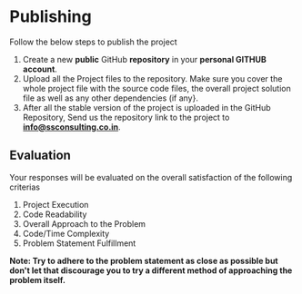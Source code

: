 # Publishing

Follow the below steps to publish the project

1. Create a new **public** GitHub **repository** in your **personal GITHUB account**.
2. Upload all the Project files to the repository. Make sure you cover the whole project file with the source code files, the overall project solution file as well as any other dependencies (if any}. 
3. After all the stable version of the project is uploaded in the GitHub Repository, Send us the repository link to the project to **info@ssconsulting.co.in**.

## Evaluation

Your responses will be evaluated on the overall satisfaction of the following criterias

1. Project Execution
2. Code Readability
3. Overall Approach to the Problem
4. Code/Time Complexity
5. Problem Statement Fulfillment

**Note: Try to adhere to the problem statement as close as possible but don't let that discourage you to try a different method of approaching the problem itself.**
